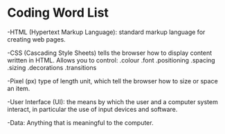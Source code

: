 # Coding Word List

-HTML (Hypertext Markup Language): standard markup language for creating web pages.

-CSS (Cascading Style Sheets) tells the browser how to display content written in HTML. Allows you to control:
    .colour
    .font
    .positioning
    .spacing
    .sizing
    .decorations
    .transitions
    
-Pixel (px) type of length unit, which tell the browser how to size or space an item.

-User Interface (UI): the means by which the user and a computer system interact, in particular the use of input devices and software.

-Data: Anything that is meaningful to the computer.